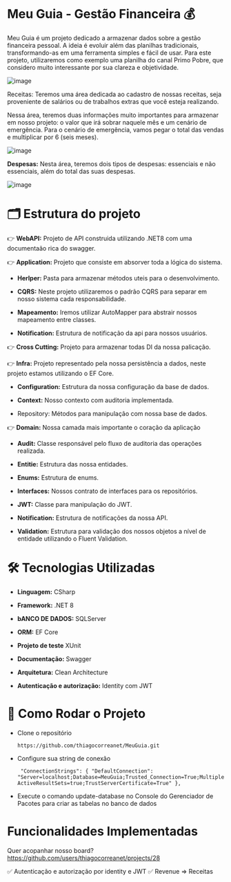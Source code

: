# Meu Guia - Gestão Financeira 💰

Meu Guia é um projeto dedicado a armazenar dados sobre a gestão financeira pessoal. A ideia é evoluir além das planilhas tradicionais, transformando-as em uma ferramenta simples e fácil de usar.
Para este projeto, utilizaremos como exemplo uma planilha do canal Primo Pobre, que considero muito interessante por sua clareza e objetividade.

![image](https://github.com/user-attachments/assets/d470fb49-ed3c-4678-a14c-2f8f05ae7314)

Receitas: Teremos uma área dedicada ao cadastro de nossas receitas, seja proveniente de salários ou de trabalhos extras que você esteja realizando.

Nessa área, teremos duas informações muito importantes para armazenar em nosso projeto: o valor que irá sobrar naquele mês e um cenário de emergência. Para o cenário de emergência, vamos pegar o total das vendas e multiplicar por 6 (seis meses).

![image](https://github.com/user-attachments/assets/10064b4c-5c41-4249-8541-8894ac7958e3)

**Despesas:** Nesta área, teremos dois tipos de despesas: essenciais e não essenciais, além do total das suas despesas.

![image](https://github.com/user-attachments/assets/4ef608e8-9dc2-4fc7-ae89-c9e6b992ac76)

# 🗂️ Estrutura do projeto

👉 **WebAPI:** Projeto de API construida utilizando .NET8 com uma documentaão rica do swagger.

👉 **Application:** Projeto que consiste em absorver toda a lógica do sistema.

- **Herlper:** Pasta para armazenar métodos uteis para o desenvolvimento.
      
- **CQRS:** Neste projeto utilizaremos o padrão CQRS para separar em nosso sistema cada responsabilidade.
      
- **Mapeamento:** Iremos utilizar AutoMapper para abstrair nossos mapeamento entre classes.
      
- **Notification:** Estrutura de notificação da api para nossos usuários.

👉 **Cross Cutting:** Projeto para armazenar todas DI da nossa palicação.

👉 **Infra:** Projeto representado pela nossa persistência a dados, neste projeto estamos utilizando o EF Core.
- **Configuration:** Estrutura da nossa configuração da base de dados.

- **Context:** Nosso contexto com auditoria implementada.

- Repository: Métodos para manipulação com nossa base de dados.

👉 **Domain:** Nossa camada mais importante o coração da aplicação

- **Audit:** Classe responsável pelo fluxo de auditoria das operações realizada.

- **Entitie:** Estrutura das nossa entidades.

- **Enums:** Estrutura de enums.

- **Interfaces:** Nossos contrato de interfaces para os repositórios.

- **JWT:** Classe para manipulação do JWT.

- **Notification:** Estrutura de notificações da nossa API.

- **Validation:** Estrutura para validação dos nossos objetos a nível de entidade utilizando o Fluent Validation.
      
# 🛠️ Tecnologias Utilizadas

- **Linguagem:** CSharp

- **Framework:** .NET 8

- **bANCO DE DADOS:** SQLServer

- **ORM:** EF Core

- **Projeto de teste** XUnit

- **Documentação:** Swagger

- **Arquitetura:** Clean Architecture

- **Autenticação e autorização:** Identity com JWT

# 🚀 Como Rodar o Projeto

- Clone o repositório

  `https://github.com/thiagocorreanet/MeuGuia.git`

- Configure sua string de conexão

  ` "ConnectionStrings": {
    "DefaultConnection": "Server=localhost;Database=MeuGuia;Trusted_Connection=True;MultipleActiveResultSets=true;TrustServerCertificate=True"
  },`

- Execute o comando update-database no Console do Gerenciador de Pacotes para criar as tabelas no banco de dados

# Funcionalidades Implementadas

Quer acopanhar nosso board? https://github.com/users/thiagocorreanet/projects/28

✅ Autenticação e autorização por identity e JWT
✅ Revenue => Receitas


